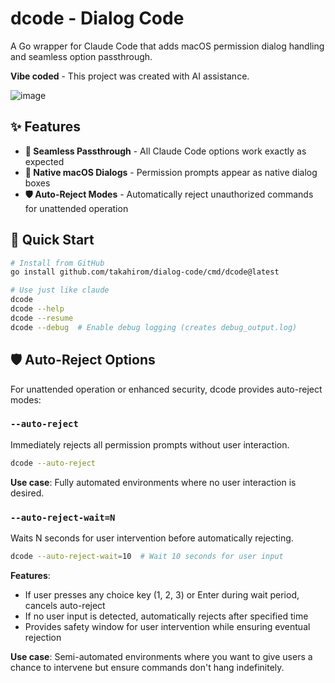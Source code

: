 # dcode - Dialog Code

A Go wrapper for Claude Code that adds macOS permission dialog handling and seamless option passthrough.

**Vibe coded** - This project was created with AI assistance.

![image](https://github.com/user-attachments/assets/b217ab55-0586-40ec-bc09-82d37e9b3b19)

## ✨ Features

- **🔄 Seamless Passthrough** - All Claude Code options work exactly as expected
- **💬 Native macOS Dialogs** - Permission prompts appear as native dialog boxes
- **🛡️ Auto-Reject Modes** - Automatically reject unauthorized commands for unattended operation

## 🚀 Quick Start

```bash
# Install from GitHub
go install github.com/takahirom/dialog-code/cmd/dcode@latest

# Use just like claude
dcode
dcode --help
dcode --resume
dcode --debug  # Enable debug logging (creates debug_output.log)
```

## 🛡️ Auto-Reject Options

For unattended operation or enhanced security, dcode provides auto-reject modes:

### `--auto-reject`
Immediately rejects all permission prompts without user interaction.

```bash
dcode --auto-reject
```

**Use case**: Fully automated environments where no user interaction is desired.

### `--auto-reject-wait=N`
Waits N seconds for user intervention before automatically rejecting.

```bash
dcode --auto-reject-wait=10  # Wait 10 seconds for user input
```

**Features**:
- If user presses any choice key (1, 2, 3) or Enter during wait period, cancels auto-reject
- If no user input is detected, automatically rejects after specified time
- Provides safety window for user intervention while ensuring eventual rejection

**Use case**: Semi-automated environments where you want to give users a chance to intervene but ensure commands don't hang indefinitely.
